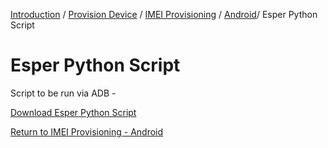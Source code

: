 [Introduction](../../../../../console.md) / [Provision Device](../../../index.md) / [IMEI Provisioning](../../index.md) / [Android](../index.md)/ Esper Python Script

# Esper Python Script

Script to be run via ADB -

[Download Esper Python Script](../../../../documents/5/esper_setup.py)

[Return to IMEI Provisioning - Android](../index.md)
